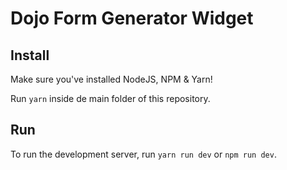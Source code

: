 # Dojo Form Generator Widget

## Install
Make sure you've installed NodeJS, NPM & Yarn!

Run `yarn` inside de main folder of this repository.

## Run
To run the development server, run `yarn run dev` or `npm run dev`.